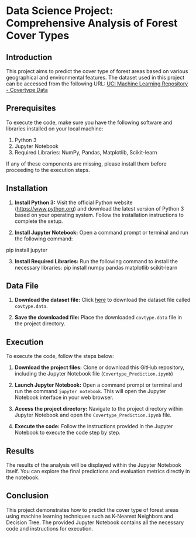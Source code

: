 # Data Science Project: Comprehensive Analysis of Forest Cover Types

## Introduction

This project aims to predict the cover type of forest areas based on various geographical and environmental features. The dataset used in this project can be accessed from the following URL: [UCI Machine Learning Repository - Covertype Data](https://archive.ics.uci.edu/ml/datasets/Covertype)

## Prerequisites

To execute the code, make sure you have the following software and libraries installed on your local machine:

1. Python 3
2. Jupyter Notebook
3. Required Libraries: NumPy, Pandas, Matplotlib, Scikit-learn

If any of these components are missing, please install them before proceeding to the execution steps.

## Installation

1. **Install Python 3:** Visit the official Python website (https://www.python.org) and download the latest version of Python 3 based on your operating system. Follow the installation instructions to complete the setup.

2. **Install Jupyter Notebook:** Open a command prompt or terminal and run the following command:

pip install jupyter

3. **Install Required Libraries:** Run the following command to install the necessary libraries:
pip install numpy pandas matplotlib scikit-learn


## Data File

1. **Download the dataset file:** Click [here](https://archive.ics.uci.edu/ml/datasets/Covertype) to download the dataset file called `covtype.data`.

2. **Save the downloaded file:** Place the downloaded `covtype.data` file in the project directory.

## Execution

To execute the code, follow the steps below:

1. **Download the project files:** Clone or download this GitHub repository, including the Jupyter Notebook file (`Covertype_Prediction.ipynb`)

2. **Launch Jupyter Notebook:** Open a command prompt or terminal and run the command `jupyter notebook`. This will open the Jupyter Notebook interface in your web browser.

3. **Access the project directory:** Navigate to the project directory within Jupyter Notebook and open the `Covertype_Prediction.ipynb` file.

4. **Execute the code:** Follow the instructions provided in the Jupyter Notebook to execute the code step by step.

## Results

The results of the analysis will be displayed within the Jupyter Notebook itself. You can explore the final predictions and evaluation metrics directly in the notebook.

## Conclusion

This project demonstrates how to predict the cover type of forest areas using machine learning techniques such as K-Nearest Neighbors and Decision Tree. The provided Jupyter Notebook contains all the necessary code and instructions for execution.
